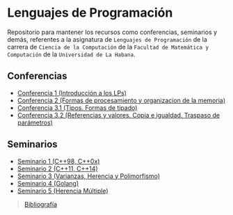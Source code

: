 # Lenguajes de Programación

Repositorio para mantener los recursos como conferencias, seminarios y demás, referentes a la asignatura de `Lenguajes de Programación` de la carrera de `Ciencia de la Computación` de la `Facultad de Matemática y Computación` de la `Universidad de La Habana`.

## Conferencias

* [Conferencia 1 (Introducción a los LPs)](conferencias\conferencia_01_introduccion_a_los_lps.pptx)
* [Conferencia 2 (Formas de procesamiento y organizacion de la memoria)](conferencias\conferencia_02_formas_de_procesamiento_y_organizacion_de_la_memoria.pptx)
* [Conferencia 3.1 (Tipos. Formas de tipado)](conferencias\conferencia_03.1_tipos_formas_de_tipado.pptx)
* [Conferencia 3.2 (Referencias y valores. Copia e igualdad. Traspaso de parámetros)](conferencias\conferencia_03.2_referencias_y_valores_copia_e_igualdad_traspaso_de_parámetros.pptx)

## Seminarios

* [Seminario 1 (C++98, C++0x)](seminarios/seminario_01_cplusplus_98_and_0x.md)
* [Seminario 2 (C++11, C++14)](seminarios/seminario_02_cplusplus_11_and_14.md)
* [Seminario 3 (Varianzas, Herencia y Polimorfismo)](seminarios/seminario_03_varianzas_herencia_polimorfismo.md)
* [Seminario 4 (Golang)](seminarios/seminario_04_golang.md)
* [Seminario 5 (Herencia Múltiple)](seminarios/seminario_05_herencia_multiple.md)

> [Bibliografía](bibliografia)
